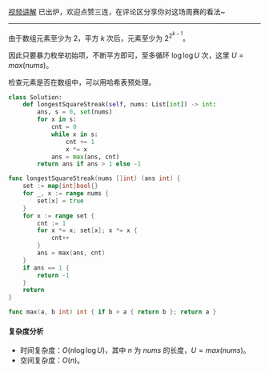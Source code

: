 [视频讲解](https://www.bilibili.com/video/BV1QK41167cr/) 已出炉，欢迎点赞三连，在评论区分享你对这场周赛的看法~

---

由于数组元素至少为 $2$，平方 $k$ 次后，元素至少为 $2^{2^{k-1}}$。

因此只要暴力枚举初始项，不断平方即可，至多循环 $\log\log U$ 次，这里 $U=max(\textit{nums})$。

检查元素是否在数组中，可以用哈希表预处理。

```py [sol1-Python3]
class Solution:
    def longestSquareStreak(self, nums: List[int]) -> int:
        ans, s = 0, set(nums)
        for x in s:
            cnt = 0
            while x in s:
                cnt += 1
                x *= x
            ans = max(ans, cnt)
        return ans if ans > 1 else -1
```

```go [sol1-Go]
func longestSquareStreak(nums []int) (ans int) {
	set := map[int]bool{}
	for _, x := range nums {
		set[x] = true
	}
	for x := range set {
		cnt := 1
		for x *= x; set[x]; x *= x {
			cnt++
		}
		ans = max(ans, cnt)
	}
	if ans == 1 {
		return -1
	}
	return
}

func max(a, b int) int { if b > a { return b }; return a }
```

#### 复杂度分析

- 时间复杂度：$O(n\log\log U)$，其中 $n$ 为 $\textit{nums}$ 的长度，$U=max(\textit{nums})$。
- 空间复杂度：$O(n)$。
